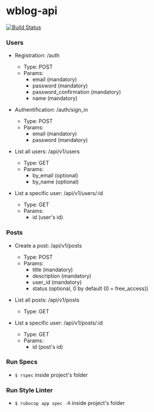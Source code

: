 # wblog-api
[![Build Status](https://travis-ci.org/sebasdeldi/wblog-api.svg?branch=master)](https://travis-ci.org/sebasdeldi/wblog-api)

### Users

* Registration: /auth
  * Type: POST
  * Params:
    * email (mandatory)
    * password (mandatory)
    * password_confirmation (mandatory)
    * name (mandatory)

* Authentification: /auth/sign_in
  * Type: POST
  * Params:
    * email (mandatory)
    * password (mandatory)

* List all users: /api/v1/users
  * Type: GET
  * Params:
    * by_email (optional)
    * by_name (optional)

* List a specific user: /api/v1/users/:id
  * Type: GET
  * Params:
    * id (user's id)

### Posts
* Create a post: /api/v1/posts
  * Type: POST
  * Params:
    * title (mandatory)
    * description (mandatory)
    * user_id (mandatory)
    * status (optional, 0 by default (0 = free_access))

* List all posts: /api/v1/posts
  * Type: GET

* List a specific user: /api/v1/posts/:id
  * Type: GET
  * Params:
    * id (post's id)


### Run Specs
* `$ rspec` inside project's folder

### Run Style Linter
* `$ rubocop app spec -R` inside project's folder
